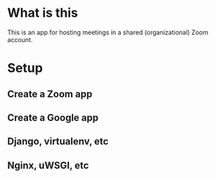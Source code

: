 # What is this

This is an app for hosting meetings in a shared (organizational) Zoom account.

# Setup

## Create a Zoom app

## Create a Google app

## Django, virtualenv, etc

## Nginx, uWSGI, etc

